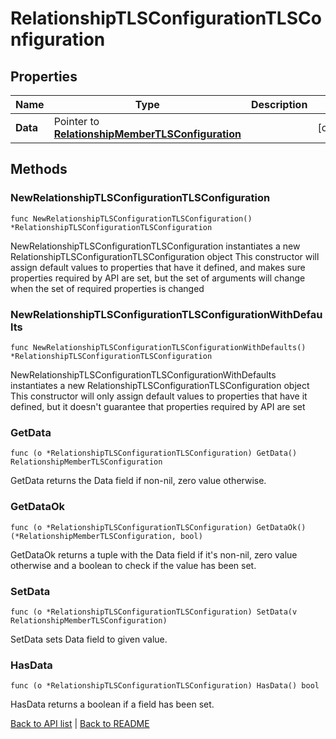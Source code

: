 # RelationshipTLSConfigurationTLSConfiguration

## Properties

Name | Type | Description | Notes
------------ | ------------- | ------------- | -------------
**Data** | Pointer to [**RelationshipMemberTLSConfiguration**](RelationshipMemberTLSConfiguration.md) |  | [optional] 

## Methods

### NewRelationshipTLSConfigurationTLSConfiguration

`func NewRelationshipTLSConfigurationTLSConfiguration() *RelationshipTLSConfigurationTLSConfiguration`

NewRelationshipTLSConfigurationTLSConfiguration instantiates a new RelationshipTLSConfigurationTLSConfiguration object
This constructor will assign default values to properties that have it defined,
and makes sure properties required by API are set, but the set of arguments
will change when the set of required properties is changed

### NewRelationshipTLSConfigurationTLSConfigurationWithDefaults

`func NewRelationshipTLSConfigurationTLSConfigurationWithDefaults() *RelationshipTLSConfigurationTLSConfiguration`

NewRelationshipTLSConfigurationTLSConfigurationWithDefaults instantiates a new RelationshipTLSConfigurationTLSConfiguration object
This constructor will only assign default values to properties that have it defined,
but it doesn't guarantee that properties required by API are set

### GetData

`func (o *RelationshipTLSConfigurationTLSConfiguration) GetData() RelationshipMemberTLSConfiguration`

GetData returns the Data field if non-nil, zero value otherwise.

### GetDataOk

`func (o *RelationshipTLSConfigurationTLSConfiguration) GetDataOk() (*RelationshipMemberTLSConfiguration, bool)`

GetDataOk returns a tuple with the Data field if it's non-nil, zero value otherwise
and a boolean to check if the value has been set.

### SetData

`func (o *RelationshipTLSConfigurationTLSConfiguration) SetData(v RelationshipMemberTLSConfiguration)`

SetData sets Data field to given value.

### HasData

`func (o *RelationshipTLSConfigurationTLSConfiguration) HasData() bool`

HasData returns a boolean if a field has been set.


[Back to API list](../README.md#documentation-for-api-endpoints) | [Back to README](../README.md)
